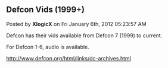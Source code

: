 ## Defcon Vids (1999+)
Posted by **XlogicX** on Fri January 6th, 2012 05:23:57 AM

Defcon has their vids available from Defcon 7 (1999) to current.

For Defcon 1-6, audio is available.

<http://www.defcon.org/html/links/dc-archives.html>
